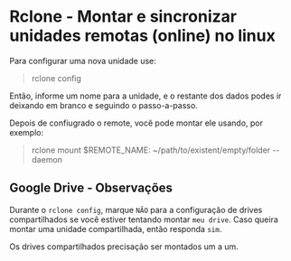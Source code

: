# Rclone - Montar e sincronizar unidades remotas (online) no linux

Para configurar uma nova unidade use:

> rclone config

Então, informe um nome para a unidade, e o restante dos dados podes ir deixando em branco e seguindo o passo-a-passo.

Depois de confiugrado o remote, você pode montar ele usando, por exemplo:

> rclone mount $REMOTE_NAME: ~/path/to/existent/empty/folder --daemon





## Google Drive - Observações

Durante o `rclone config`, marque `NÃO` para a configuração de drives compartilhados se você estiver tentando montar `meu drive`.
Caso queira montar uma unidade compartilhada, então responda `sim`.

Os drives compartilhados precisação ser montados um a um.
